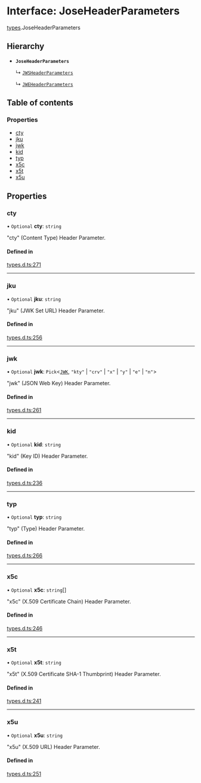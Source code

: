 # Interface: JoseHeaderParameters

[types](../modules/types.md).JoseHeaderParameters

## Hierarchy

- **`JoseHeaderParameters`**

  ↳ [`JWSHeaderParameters`](types.JWSHeaderParameters.md)

  ↳ [`JWEHeaderParameters`](types.JWEHeaderParameters.md)

## Table of contents

### Properties

- [cty](types.JoseHeaderParameters.md#cty)
- [jku](types.JoseHeaderParameters.md#jku)
- [jwk](types.JoseHeaderParameters.md#jwk)
- [kid](types.JoseHeaderParameters.md#kid)
- [typ](types.JoseHeaderParameters.md#typ)
- [x5c](types.JoseHeaderParameters.md#x5c)
- [x5t](types.JoseHeaderParameters.md#x5t)
- [x5u](types.JoseHeaderParameters.md#x5u)

## Properties

### cty

• `Optional` **cty**: `string`

"cty" (Content Type) Header Parameter.

#### Defined in

[types.d.ts:271](https://github.com/panva/jose/blob/v3.14.1/src/types.d.ts#L271)

___

### jku

• `Optional` **jku**: `string`

"jku" (JWK Set URL) Header Parameter.

#### Defined in

[types.d.ts:256](https://github.com/panva/jose/blob/v3.14.1/src/types.d.ts#L256)

___

### jwk

• `Optional` **jwk**: `Pick`<[`JWK`](types.JWK.md), ``"kty"`` \| ``"crv"`` \| ``"x"`` \| ``"y"`` \| ``"e"`` \| ``"n"``\>

"jwk" (JSON Web Key) Header Parameter.

#### Defined in

[types.d.ts:261](https://github.com/panva/jose/blob/v3.14.1/src/types.d.ts#L261)

___

### kid

• `Optional` **kid**: `string`

"kid" (Key ID) Header Parameter.

#### Defined in

[types.d.ts:236](https://github.com/panva/jose/blob/v3.14.1/src/types.d.ts#L236)

___

### typ

• `Optional` **typ**: `string`

"typ" (Type) Header Parameter.

#### Defined in

[types.d.ts:266](https://github.com/panva/jose/blob/v3.14.1/src/types.d.ts#L266)

___

### x5c

• `Optional` **x5c**: `string`[]

"x5c" (X.509 Certificate Chain) Header Parameter.

#### Defined in

[types.d.ts:246](https://github.com/panva/jose/blob/v3.14.1/src/types.d.ts#L246)

___

### x5t

• `Optional` **x5t**: `string`

"x5t" (X.509 Certificate SHA-1 Thumbprint) Header Parameter.

#### Defined in

[types.d.ts:241](https://github.com/panva/jose/blob/v3.14.1/src/types.d.ts#L241)

___

### x5u

• `Optional` **x5u**: `string`

"x5u" (X.509 URL) Header Parameter.

#### Defined in

[types.d.ts:251](https://github.com/panva/jose/blob/v3.14.1/src/types.d.ts#L251)

